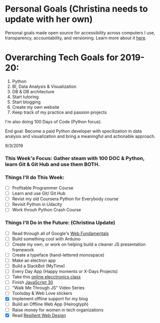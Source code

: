 Personal Goals  (Christina needs to update with her own)
==============

Personal goals made open source for accessibility across computers I use, transparency, accountability, and versioning. Learn more about it [here](http://una.im/personal-goals-guide).

# Overarching Tech Goals for 2019-20:
1. Python
2. BI, Data Analysis & Visualization
3. DB & DB architecture
4. Start tutoring
5. Start blogging
6. Create my own website
7. Keep track of my practice and passion projects

I'm also doing 100 Days of Code (Python focus).

End goal: Become a paid Python developer with specilization in data analysis and visualization and bring a meaningful and actionable approach. 


9/3/2019

### This Week's Focus: Gather steam with 100 DOC & Python, learn Git & Git Hub and use them BOTH.

### Things I'll do This Week:
- [ ] Profitable Programmer Course
- [ ] Learn and use Git/ Git Hub
- [ ] Revist my old Coursera Python for Everybody course
- [ ] Revisit Python in Udacity
- [ ] Work throuh Python Crash Course
### Things I'll Do in the Future:  (Christina Update)

- [ ] Read through all of Google's [Web Fundamentals](https://developers.google.com/web/fundamentals/)
- [ ] Build something cool with Arduino
- [ ] Create my own, or work on helping build a cleaner JS presentation framework
- [ ] Create a typeface (hand-lettered monospace)
- [ ] Make an electron app
- [ ] Build a SlackBot (MyTime)
- [ ] Every Day App (Happy moments or X-Days Projects)
- [ ] Take this [online elecctronics class](http://www.instructables.com/class/Electronics-Class/)
- [ ] Finish [JavaScript 30](https://javascript30.com/)
- [ ] "Walk Me Through JS" Video Series
- [ ] Toolsday & Web Love stickers
- [x] Implement offline support for my blog
- [ ] Build an Offline Web App (Heiroglyph)
- [ ] Raise money for women in tech organizations
- [x] Read [Resilient Web Design](https://resilientwebdesign.com/)
